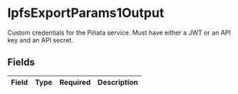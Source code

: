 # IpfsExportParams1Output

Custom credentials for the Piñata service. Must have either
a JWT or an API key and an API secret.



## Fields

| Field       | Type        | Required    | Description |
| ----------- | ----------- | ----------- | ----------- |